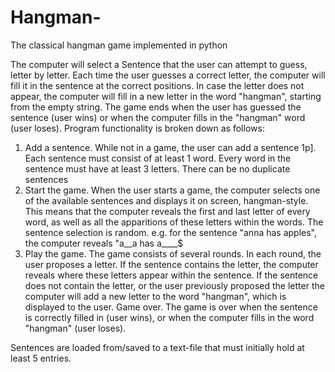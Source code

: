 # Hangman-
The classical hangman game implemented in python

The computer will select a Sentence that the user can attempt to guess, letter by letter. Each time the user guesses a correct letter, the computer will fill it in the sentence at the correct positions. In case the letter does not appear, the computer will fill in a new letter in the word "hangman", starting from the empty string. The game ends when the user has guessed the sentence (user wins) or when the computer fills in the "hangman" word (user loses).
Program functionality is broken down as follows:

1. Add a sentence. While not in a game, the user can add a sentence 1p]. Each sentence must consist of at least 1 word. Every word in the sentence must have at least 3 letters. There can be no duplicate sentences
3. Start the game. When the user starts a game, the computer selects one of the available sentences and displays it on screen, hangman-style. This means that the computer reveals the first and last letter of every word, as well as all the apparitions of these letters within the words. The sentence selection is random.
e.g. for the sentence "anna has apples", the computer reveals "a__a has a____$
3. Play the game. The game consists of several rounds. In each round, the user proposes a letter. If the sentence contains the letter, the computer reveals where these letters appear within the sentence. If the sentence does not contain the letter, or the user previously proposed the letter the computer will add a new letter to the word "hangman", which is displayed to the user.
Game over. The game is over when the sentence is correctly filled in (user wins), or when the computer fills in the word "hangman" (user loses).

Sentences are loaded from/saved to a text-file that must initially hold at least 5 entries.

